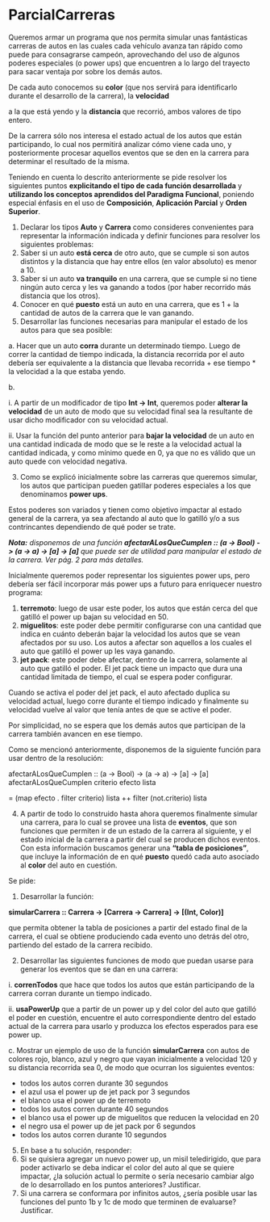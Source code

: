 # ParcialCarreras

Queremos armar un programa que nos permita simular unas fantásticas carreras de autos en las cuales cada vehículo avanza tan rápido como puede para consagrarse campeón, aprovechando del uso de algunos poderes especiales (o power ups) que encuentren a lo largo del trayecto para sacar ventaja por sobre los demás autos. 

De cada auto conocemos su **color** (que nos servirá para identificarlo durante el desarrollo de la carrera), la **velocidad**

a la que está yendo y la **distancia** que recorrió, ambos valores de tipo entero.

De la carrera sólo nos interesa el estado actual de los autos que están participando, lo cual nos permitirá analizar cómo viene cada uno, y posteriormente procesar aquellos eventos que se den en la carrera para determinar el resultado de la misma.

Teniendo en cuenta lo descrito anteriormente se pide resolver los siguientes puntos **explicitando el tipo de cada función desarrollada** y **utilizando los conceptos aprendidos del Paradigma Funcional**, poniendo especial énfasis en el uso de **Composición**, **Aplicación Parcial** y **Orden Superior**.

1. Declarar los tipos **Auto** y **Carrera** como consideres convenientes para representar la información indicada y definir funciones para resolver los siguientes problemas:
1. Saber si un auto **está cerca** de otro auto, que se cumple si son autos distintos y la distancia que hay entre ellos (en valor absoluto) es menor a 10.
1. Saber si un auto **va tranquilo** en una carrera, que se cumple si no tiene ningún auto cerca y les va ganando a todos (por haber recorrido más distancia que los otros).
1. Conocer en qué **puesto** está un auto en una carrera, que es 1 + la cantidad de autos de la carrera que le van ganando.
2. Desarrollar las funciones necesarias para manipular el estado de los autos para que sea posible:

a. Hacer que un auto **corra** durante un determinado tiempo. Luego de correr la cantidad de tiempo indicada, la distancia recorrida por el auto debería ser equivalente a la distancia que llevaba recorrida + ese tiempo \* la velocidad a la que estaba yendo.

b.

i. A partir de un modificador de tipo **Int -> Int**, queremos poder **alterar la velocidad** de un auto de modo que su velocidad final sea la resultante de usar dicho modificador con su velocidad actual.

ii. Usar la función del punto anterior para **bajar la velocidad** de un auto en una cantidad indicada de modo que se le reste a la velocidad actual la cantidad indicada, y como mínimo quede en 0, ya que no es válido que un auto quede con velocidad negativa.

3. Como se explicó inicialmente sobre las carreras que queremos simular, los autos que participan pueden gatillar poderes especiales a los que denominamos **power ups**.

Estos poderes son variados y tienen como objetivo impactar al estado general de la carrera, ya sea afectando al auto que lo gatilló y/o a sus contrincantes dependiendo de qué poder se trate.

***Nota:** disponemos de una función **afectarALosQueCumplen :: (a -> Bool) -> (a -> a) -> [a] -> [a]** que puede ser de utilidad para manipular el estado de la carrera. Ver pág. 2 para más detalles.*

Inicialmente queremos poder representar los siguientes power ups, pero debería ser fácil incorporar más power ups a futuro para enriquecer nuestro programa:

1. **terremoto**: luego de usar este poder, los autos que están cerca del que gatilló el power up bajan su velocidad en 50.
2. **miguelitos**: este poder debe permitir configurarse con una cantidad que indica en cuánto deberán bajar la velocidad los autos que se vean afectados por su uso. Los autos a afectar son aquellos a los cuales el auto que gatilló el power up les vaya ganando.
2. **jet pack**: este poder debe afectar, dentro de la carrera, solamente al auto que gatilló el poder. El jet pack tiene un impacto que dura una cantidad limitada de tiempo, el cual se espera poder configurar.

Cuando se activa el poder del jet pack, el auto afectado duplica su velocidad actual, luego corre durante el tiempo indicado y finalmente su velocidad vuelve al valor que tenía antes de que se active el poder.

Por simplicidad, no se espera que los demás autos que participan de la carrera también avancen en ese tiempo.

Como se mencionó anteriormente, disponemos de la siguiente función para usar dentro de la resolución:

afectarALosQueCumplen :: (a -> Bool) -> (a -> a) -> [a] -> [a] afectarALosQueCumplen criterio efecto lista

= (map efecto . filter criterio) lista ++ filter (not.criterio) lista

4. A partir de todo lo construido hasta ahora queremos finalmente simular una carrera, para lo cual se provee una lista de **eventos**, que son funciones que permiten ir de un estado de la carrera al siguiente, y el estado inicial de la carrera a partir del cual se producen dichos eventos. Con esta información buscamos generar una **“tabla de posiciones”**, que incluye la información de en qué **puesto** quedó cada auto asociado al **color** del auto en cuestión.

Se pide:

1. Desarrollar la función:

**simularCarrera :: Carrera -> [Carrera -> Carrera] -> [(Int, Color)]**

que permita obtener la tabla de posiciones a partir del estado final de la carrera, el cual se obtiene produciendo cada evento uno detrás del otro, partiendo del estado de la carrera recibido.

2. Desarrollar las siguientes funciones de modo que puedan usarse para generar los eventos que se dan en una carrera:

i. **correnTodos** que hace que todos los autos que están participando de la carrera corran durante un tiempo indicado.

ii. **usaPowerUp** que a partir de un power up y del color del auto que gatilló el poder en cuestión, encuentre el auto correspondiente dentro del estado actual de la carrera para usarlo y produzca los efectos esperados para ese power up.

c. Mostrar un ejemplo de uso de la función **simularCarrera** con autos de colores rojo, blanco, azul y negro que vayan inicialmente a velocidad 120 y su distancia recorrida sea 0, de modo que ocurran los siguientes eventos:

- todos los autos corren durante 30 segundos
- el azul usa el power up de jet pack por 3 segundos
- el blanco usa el power up de terremoto
- todos los autos corren durante 40 segundos
- el blanco usa el power up de miguelitos que reducen la velocidad en 20
- el negro usa el power up de jet pack por 6 segundos
- todos los autos corren durante 10 segundos
5. En base a tu solución, responder:
1. Si se quisiera agregar un nuevo power up, un misil teledirigido, que para poder activarlo se deba indicar el color del auto al que se quiere impactar, ¿la solución actual lo permite o sería necesario cambiar algo de lo desarrollado en los puntos anteriores? Justificar.
1. Si una carrera se conformara por infinitos autos, ¿sería posible usar las funciones del punto 1b y 1c de modo que terminen de evaluarse? Justificar.
